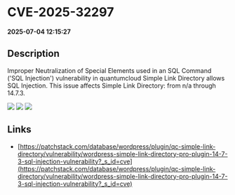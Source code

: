 # CVE-2025-32297

**2025-07-04 12:15:27**

## Description
Improper Neutralization of Special Elements used in an SQL Command ('SQL Injection') vulnerability in quantumcloud Simple Link Directory allows SQL Injection. This issue affects Simple Link Directory: from n/a through 14.7.3.

![](https://img.shields.io/static/v1?label=Score&message=8.5&color=red)
![](https://img.shields.io/static/v1?label=Severity&message=HIGH&color=red)
![](https://img.shields.io/static/v1?label=CWE&message=SQL&color=green)

## Links
- [https://patchstack.com/database/wordpress/plugin/qc-simple-link-directory/vulnerability/wordpress-simple-link-directory-pro-plugin-14-7-3-sql-injection-vulnerability?_s_id=cve](https://patchstack.com/database/wordpress/plugin/qc-simple-link-directory/vulnerability/wordpress-simple-link-directory-pro-plugin-14-7-3-sql-injection-vulnerability?_s_id=cve)

